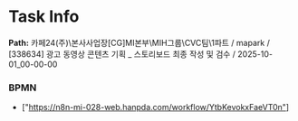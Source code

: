 # Task Info

**Path:** 카페24(주)\본사사업장\[CG]MI본부\MIH그룹\CVC팀\1파트 / mapark / [338634] 광고 동영상 콘텐츠 기획 _ 스토리보드 최종 작성 및 검수 / 2025-10-01_00-00-00

### BPMN
- ["https://n8n-mi-028-web.hanpda.com/workflow/YtbKevokxFaeVT0n"]

